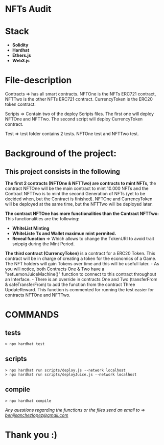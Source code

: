 # NFTs Audit

# Stack 
  - **Solidity**
  - **Hardhat**
  - **Ethers.js**
  - **Web3.js**


# File-description
Contracts => has all smart contracts. NFTOne is the NFTs ERC721 contract, NFTTwo is the other NFTs ERC721 contract. 
             CurrencyToken is the ERC20 token contract.

Scripts => Contain two of the deploy Scripts files. The first one will deploy NFTOne and NFTTwo. The second script will deploy
           CurrencyToken contract. 

Test => test folder contains 2 tests. NFTOne test and NFTTwo test. 


# Background of the project:

## This project consists in the following
  **The first 2 contracts (NFTOne & NFTTwo) are contracts to mint NFTs**, the contract NFTOne will be the main contract to mint 10.000 NFTs and the Contract NFTTwo is to mint the second Generation of NFTs (yet to be decided when, but the Contract is finished). NFTOne and CurrencyToken will be deployed at the same time, but the NFTTwo will be deployed later. 

  **The contract NFTOne has more functionalities than the Contract NFTTwo:**
   This functionalities are the following:
   - **WhiteList Minting** 
   - **WhiteListe Tx and Wallet maximun mint permited.**
   - **Reveal function** => Which allows to change the TokenURI to avoid trait snippig during the Mint Period.

  **The third contract (CurrencyToken)** is a contract for a ERC20 Token. This contract will be in charge of creating a token for the economics of a Game. The NFT holders will gain Tokens over time and this will be usefull later. 
     - As you will notice, both Contracts One & Two have a "setLemonJuiceMachine()" function to connect to this contract throughout an Interface.
     - There is an override in contracts One and Two (transferFrom & safeTransferFrom) to add the function from the contract Three UpdateReward. This function is commented for running the test easier for contracts NFTOne and NFTTwo. 

# COMMANDS
## tests
    > npx hardhat test
## scripts
    > npx hardhat run scripts/deploy.js --network localhost 
    > npx hardhat run scripts/deployJuice.js --network localhost 
## compile 
    > npx hardhat compile

*Any questions regarding the functions or the files send an email to => benjisanchezlopez@gmail.com*

# Thank you :)